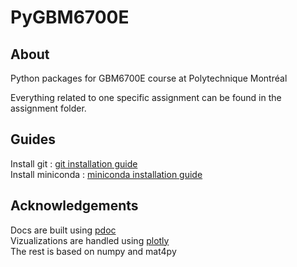# PyGBM6700E

## About
Python packages for GBM6700E course at Polytechnique Montréal

Everything related to one specific assignment can be found in the assignment folder.

## Guides
Install git : [git installation guide](https://github.com/git-guides/install-git)  
Install miniconda : [miniconda installation guide](https://docs.anaconda.com/miniconda/miniconda-install/)

## Acknowledgements
Docs are built using [pdoc](https://github.com/mitmproxy/pdoc)  
Vizualizations are handled using [plotly](https://plotly.com/)  
The rest is based on numpy and mat4py
